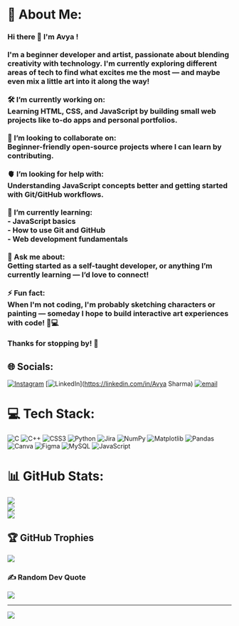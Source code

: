 # 💫 About Me:
### Hi there 👋 I'm Avya !<br><br>I'm a beginner developer and artist, passionate about blending creativity with technology. I'm currently exploring different areas of tech to find what excites me the most — and maybe even mix a little art into it along the way!<br><br>🛠 I’m currently working on:  <br>Learning HTML, CSS, and JavaScript by building small web projects like to-do apps and personal portfolios.<br><br>🧸 I’m looking to collaborate on:  <br>Beginner-friendly open-source projects where I can learn by contributing.<br><br>🫀 I’m looking for help with:  <br>Understanding JavaScript concepts better and getting started with Git/GitHub workflows.<br><br>🌱 I’m currently learning:  <br>- JavaScript basics  <br>- How to use Git and GitHub  <br>- Web development fundamentals  <br><br>💬 Ask me about:  <br>Getting started as a self-taught developer, or anything I’m currently learning — I’d love to connect!<br><br>⚡ Fun fact:  <br>When I'm not coding, I'm probably sketching characters or painting — someday I hope to build interactive art experiences with code! 🎨💻<br><br>Thanks for stopping by! 🚀<br>


## 🌐 Socials:
[![Instagram](https://img.shields.io/badge/Instagram-%23E4405F.svg?logo=Instagram&logoColor=white)](https://instagram.com/axtrumx) [![LinkedIn](https://img.shields.io/badge/LinkedIn-%230077B5.svg?logo=linkedin&logoColor=white)](https://linkedin.com/in/Avya Sharma) [![email](https://img.shields.io/badge/Email-D14836?logo=gmail&logoColor=white)](mailto:sharma.avya04@gmail.com) 

# 💻 Tech Stack:
![C](https://img.shields.io/badge/c-%2300599C.svg?style=for-the-badge&logo=c&logoColor=white) ![C++](https://img.shields.io/badge/c++-%2300599C.svg?style=for-the-badge&logo=c%2B%2B&logoColor=white) ![CSS3](https://img.shields.io/badge/css3-%231572B6.svg?style=for-the-badge&logo=css3&logoColor=white) ![Python](https://img.shields.io/badge/python-3670A0?style=for-the-badge&logo=python&logoColor=ffdd54) ![Jira](https://img.shields.io/badge/jira-%230A0FFF.svg?style=for-the-badge&logo=jira&logoColor=white) ![NumPy](https://img.shields.io/badge/numpy-%23013243.svg?style=for-the-badge&logo=numpy&logoColor=white) ![Matplotlib](https://img.shields.io/badge/Matplotlib-%23ffffff.svg?style=for-the-badge&logo=Matplotlib&logoColor=black) ![Pandas](https://img.shields.io/badge/pandas-%23150458.svg?style=for-the-badge&logo=pandas&logoColor=white) ![Canva](https://img.shields.io/badge/Canva-%2300C4CC.svg?style=for-the-badge&logo=Canva&logoColor=white) ![Figma](https://img.shields.io/badge/figma-%23F24E1E.svg?style=for-the-badge&logo=figma&logoColor=white) ![MySQL](https://img.shields.io/badge/mysql-4479A1.svg?style=for-the-badge&logo=mysql&logoColor=white) ![JavaScript](https://img.shields.io/badge/javascript-%23323330.svg?style=for-the-badge&logo=javascript&logoColor=%23F7DF1E)
# 📊 GitHub Stats:
![](https://github-readme-stats.vercel.app/api?username=WhyAvya&theme=rose_pine&hide_border=false&include_all_commits=true&count_private=true)<br/>
![](https://nirzak-streak-stats.vercel.app/?user=WhyAvya&theme=rose_pine&hide_border=false)<br/>
![](https://github-readme-stats.vercel.app/api/top-langs/?username=WhyAvya&theme=rose_pine&hide_border=false&include_all_commits=true&count_private=true&layout=compact)

## 🏆 GitHub Trophies
![](https://github-profile-trophy.vercel.app/?username=WhyAvya&theme=catppuccin_mocha&no-frame=false&no-bg=true&margin-w=4)

### ✍️ Random Dev Quote
![](https://quotes-github-readme.vercel.app/api?type=horizontal&theme=dark)

---
[![](https://visitcount.itsvg.in/api?id=WhyAvya&icon=4&color=0)](https://visitcount.itsvg.in)

<!-- Proudly created with GPRM ( https://gprm.itsvg.in ) -->